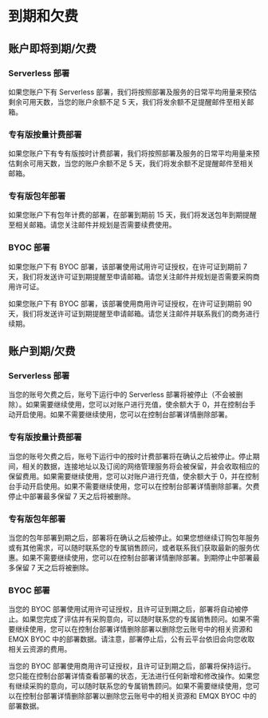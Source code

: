 # 到期和欠费


## 账户即将到期/欠费

### Serverless 部署
如果您账户下有 Serverless 部署，我们将按照部署及服务的日常平均用量来预估剩余可用天数，当您的账户余额不足 5 天，我们将发余额不足提醒邮件至相关邮箱。

### 专有版按量计费部署
如果您账户下有专有版按时计费部署，我们将按照部署及服务的日常平均用量来预估剩余可用天数，当您的账户余额不足 5 天，我们将发余额不足提醒邮件至相关邮箱。

### 专有版包年部署
如果您账户下有包年计费的部署，在部署到期前 15 天，我们将发送包年到期提醒至相关邮箱。请您关注邮件并规划是否需要续费使用。

### BYOC 部署
如果您账户下有 BYOC 部署，该部署使用试用许可证授权，在许可证到期前 7 天，我们将发送许可证到期提醒至申请邮箱。请您关注邮件并规划是否需要采购商用许可证。

如果您账户下有 BYOC 部署，该部署使用商用许可证授权，在许可证到期前 90 天，我们将发送许可证到期提醒至申请邮箱。请您关注邮件并联系我们的商务进行续期。

## 账户到期/欠费

### Serverless 部署
当您的账号欠费之后，账号下运行中的 Serverless 部署将被停止（不会被删除）。如果需要继续使用，您可以对账户进行充值，使余额大于 0，并在控制台手动开启使用。如果不需要继续使用，您可以在控制台部署详情删除部署。


### 专有版按量计费部署
当您的账号欠费之后，账号下运行中的按时计费部署将在确认之后被停止。停止期间，相关的数据，连接地址以及订阅的网络管理服务将会被保留，并会收取相应的保留费用。如果需要继续使用，您可以对账户进行充值，使余额大于 0，并在控制台手动开启使用。如果不需要继续使用，您可以在控制台部署详情删除部署。欠费停止中部署最多保留 7 天之后将被删除。

### 专有版包年部署
当您的包年部署到期之后，部署将在确认之后被停止。如果您想继续订购包年服务或有其他需求，可以随时联系您的专属销售顾问，或者联系我们获取最新的服务优惠。如果不需要继续使用，您可以在控制台部署详情删除部署。到期停止中部署最多保留 7 天之后将被删除。

### BYOC 部署
当您的 BYOC 部署使用试用许可证授权，且许可证到期之后，部署将自动被停止。如果您完成了评估并有采购意向，可以随时联系您的专属销售顾问。如果不需要继续使用，您可以在控制台部署详情删除部署以删除您云账号中的相关资源和 EMQX BYOC 中的部署数据。请注意，部署停止后，公有云平台依旧会向您收取相关云资源的费用。

当您的 BYOC 部署使用商用许可证授权，且许可证到期之后，部署将保持运行。您只能在控制台部署详情查看部署的状态，无法进行任何新增和修改操作。如果您有继续采购的意向，可以随时联系您的专属销售顾问。如果不需要继续使用，您可以在控制台部署详情删除部署以删除您云账号中的相关资源和 EMQX BYOC 中的部署数据。


